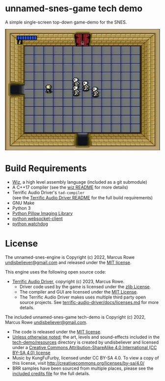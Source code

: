 unnamed-snes-game tech demo
===========================

A simple single-screen top-down game-demo for the SNES.

![unnamed-tech-demo screenshot](screenshot.jpeg)



Build Requirements
==================
 * [Wiz](https://github.com/wiz-lang/wiz), a high level assembly language (included as a git submodule)
 * A C++17 compiler (see the [wiz README](https://github.com/wiz-lang/wiz#building-source) for more details)
 * Terrific Audio Driver's `tad-compiler`  
   (see the [Terrific Audio Driver README](https://github.com/undisbeliever/terrific-audio-driver/blob/main/README.md#build-requirements)
   for the full build requirements)
 * GNU Make
 * Python 3
 * [Python Pillow Imaging Library](https://pillow.readthedocs.io/en/stable/)
 * [python websocket-client](https://websocket-client.readthedocs.io/en/latest/index.html)
 * [python watchdog](https://python-watchdog.readthedocs.io/en/stable/)



License
=======

The unnamed-snes-engine is Copyright (c) 2022, Marcus Rowe <undisbeliever@gmail.com> and released
under the [MIT license](LICENSE).

This engine uses the following open source code:
 * [Terrific Audio Driver](https://github.com/undisbeliever/terrific-audio-driver/),
   copyright (c) 2023, Marcus Rowe.
    * Driver code used by the game is licensed under the [zlib License](https://github.com/undisbeliever/terrific-audio-driver/blob/main/audio-driver/LICENSE).
    * The compiler and GUI are licensed under the [MIT License](https://github.com/undisbeliever/terrific-audio-driver/blob/main/docs/licenses-short.md).
    * The Terrific Audio Driver makes uses multiple third party open source projects.
      See [terrific-audio-driver/docs/licenses.md](https://github.com/undisbeliever/terrific-audio-driver/blob/main/docs/licenses.md)
      for more details.

The included unnamed-snes-game tech-demo is Copyright (c) 2022, Marcus Rowe <undisbeliever@gmail.com>.
 * The code is released under the [MIT license](LICENSE).
 * [Unless otherwise noted](CREDITS.md); the art, levels and sound-effects included in the
   [tech-demo/resources](tech-demo/resources/) directory is created by undisbeliever and licensed under a
   [Creative Commons Attribution-ShareAlike 4.0 International (CC BY-SA 4.0) license](https://creativecommons.org/licenses/by-sa/4.0/)
 * Music by KungFuFurby, licensed under CC BY-SA 4.0. To view a copy of this license, visit http://creativecommons.org/licenses/by-sa/4.0/
 * BRR samples have been sourced from multiple places, please see the [included credits file](CREDITS.md) for the full details.


